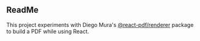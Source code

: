 ## ReadMe
This project experiments with Diego Mura's [@react-pdf/renderer](https://www.npmjs.com/package/@react-pdf/renderer) package to build a PDF while using React.
